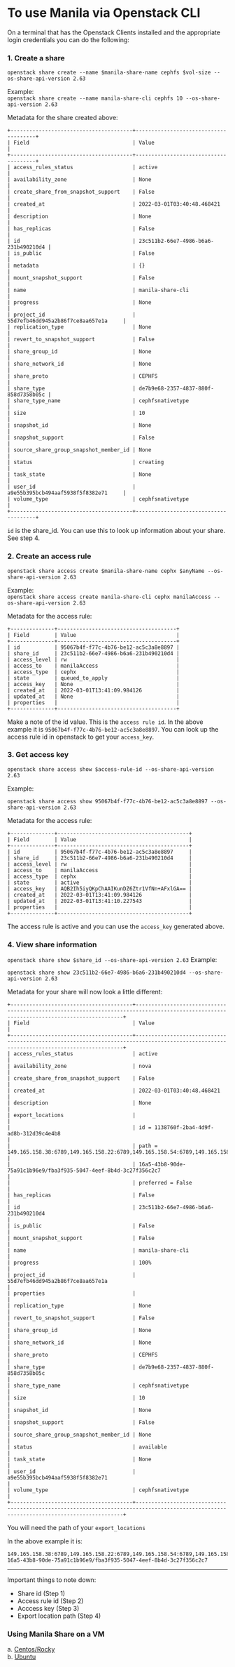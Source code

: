 # To use Manila via Openstack CLI

On a terminal that has the Openstack Clients installed and the appropriate login credentials you can do the following:

### 1. Create a share

`openstack share create --name $manila-share-name cephfs $vol-size --os-share-api-version 2.63` 

Example:  
`openstack share create --name manila-share-cli cephfs 10 --os-share-api-version 2.63`

Metadata for the share created above: 

    +---------------------------------------+--------------------------------------+
    | Field                                 | Value                                |
    +---------------------------------------+--------------------------------------+
    | access_rules_status                   | active                               |
    | availability_zone                     | None                                 |
    | create_share_from_snapshot_support    | False                                |
    | created_at                            | 2022-03-01T03:40:48.468421           |
    | description                           | None                                 |
    | has_replicas                          | False                                |
    | id                                    | 23c511b2-66e7-4986-b6a6-231b490210d4 |
    | is_public                             | False                                |
    | metadata                              | {}                                   |
    | mount_snapshot_support                | False                                |
    | name                                  | manila-share-cli                     |
    | progress                              | None                                 |
    | project_id                            | 55d7efb46dd945a2b86f7ce8aa657e1a     |
    | replication_type                      | None                                 |
    | revert_to_snapshot_support            | False                                |
    | share_group_id                        | None                                 |
    | share_network_id                      | None                                 |
    | share_proto                           | CEPHFS                               |
    | share_type                            | de7b9e68-2357-4837-880f-858d7358b05c |
    | share_type_name                       | cephfsnativetype                     |
    | size                                  | 10                                   |
    | snapshot_id                           | None                                 |
    | snapshot_support                      | False                                |
    | source_share_group_snapshot_member_id | None                                 |
    | status                                | creating                             |
    | task_state                            | None                                 |
    | user_id                               | a9e55b395bcb494aaf5938f5f8382e71     |
    | volume_type                           | cephfsnativetype                     |
    +---------------------------------------+--------------------------------------+
`id` is the share_id. You can use this to look up information about your share. See step 4.


### 2. Create an access rule

`openstack share access create $manila-share-name cephx $anyName --os-share-api-version 2.63`

Example:  
`openstack share access create manila-share-cli cephx manilaAccess --os-share-api-version 2.63`

Metadata for the access rule: 

    +--------------+--------------------------------------+
    | Field        | Value                                |
    +--------------+--------------------------------------+
    | id           | 95067b4f-f77c-4b76-be12-ac5c3a8e8897 |
    | share_id     | 23c511b2-66e7-4986-b6a6-231b490210d4 |
    | access_level | rw                                   |
    | access_to    | manilaAccess                         |
    | access_type  | cephx                                |
    | state        | queued_to_apply                      |
    | access_key   | None                                 |
    | created_at   | 2022-03-01T13:41:09.984126           |
    | updated_at   | None                                 |
    | properties   |                                      |
    +--------------+--------------------------------------+

Make a note of the id value. This is the `access rule id`. In the above example it is `95067b4f-f77c-4b76-be12-ac5c3a8e8897`. You can look up the access rule id in openstack to get your `access_key`. 

### 3. Get access key

`openstack share access show $access-rule-id --os-share-api-version 2.63`

Example: 

`openstack share access show 95067b4f-f77c-4b76-be12-ac5c3a8e8897 --os-share-api-version 2.63`
    
Metadata for the access rule: 

    +--------------+------------------------------------------+
    | Field        | Value                                    |
    +--------------+------------------------------------------+
    | id           | 95067b4f-f77c-4b76-be12-ac5c3a8e8897     |
    | share_id     | 23c511b2-66e7-4986-b6a6-231b490210d4     |
    | access_level | rw                                       |
    | access_to    | manilaAccess                             |
    | access_type  | cephx                                    |
    | state        | active                                   |
    | access_key   | AQB2Ih5iyQKpChAAIKunDZ6Ztr1VfNn+AFxlGA== |
    | created_at   | 2022-03-01T13:41:09.984126               |
    | updated_at   | 2022-03-01T13:41:10.227543               |
    | properties   |                                          |
    +--------------+------------------------------------------+

The access rule is active and you can use the `access_key` generated above.     



### 4. View share information 


`openstack share show $share_id --os-share-api-version 2.63`
Example:  

`openstack share show 23c511b2-66e7-4986-b6a6-231b490210d4 --os-share-api-version 2.63` 

Metadata for your share will now look a little different: 

    +---------------------------------------+----------------------------------------------------------------------------------------------------------------------------------------+
    | Field                                 | Value                                                                                                                                  |
    +---------------------------------------+----------------------------------------------------------------------------------------------------------------------------------------+
    | access_rules_status                   | active                                                                                                                                 |
    | availability_zone                     | nova                                                                                                                                   |
    | create_share_from_snapshot_support    | False                                                                                                                                  |
    | created_at                            | 2022-03-01T03:40:48.468421                                                                                                             |
    | description                           | None                                                                                                                                   |
    | export_locations                      |                                                                                                                                        |
    |                                       | id = 1138760f-2ba4-4d9f-ad8b-312d39c4e4b8                                                                                              |
    |                                       | path = 149.165.158.38:6789,149.165.158.22:6789,149.165.158.54:6789,149.165.158.70:6789,149.165.158.86:6789:/volumes/_nogroup/1ca2d54e- |
    |                                       | 16a5-43b8-90de-75a91c1b96e9/fba3f935-5047-4eef-8b4d-3c27f356c2c7                                                                       |
    |                                       | preferred = False                                                                                                                      |
    | has_replicas                          | False                                                                                                                                  |
    | id                                    | 23c511b2-66e7-4986-b6a6-231b490210d4                                                                                                   |
    | is_public                             | False                                                                                                                                  |
    | mount_snapshot_support                | False                                                                                                                                  |
    | name                                  | manila-share-cli                                                                                                                       |
    | progress                              | 100%                                                                                                                                   |
    | project_id                            | 55d7efb46dd945a2b86f7ce8aa657e1a                                                                                                       |
    | properties                            |                                                                                                                                        |
    | replication_type                      | None                                                                                                                                   |
    | revert_to_snapshot_support            | False                                                                                                                                  |
    | share_group_id                        | None                                                                                                                                   |
    | share_network_id                      | None                                                                                                                                   |
    | share_proto                           | CEPHFS                                                                                                                                 |
    | share_type                            | de7b9e68-2357-4837-880f-858d7358b05c                                                                                                   |
    | share_type_name                       | cephfsnativetype                                                                                                                       |
    | size                                  | 10                                                                                                                                     |
    | snapshot_id                           | None                                                                                                                                   |
    | snapshot_support                      | False                                                                                                                                  |
    | source_share_group_snapshot_member_id | None                                                                                                                                   |
    | status                                | available                                                                                                                              |
    | task_state                            | None                                                                                                                                   |
    | user_id                               | a9e55b395bcb494aaf5938f5f8382e71                                                                                                       |
    | volume_type                           | cephfsnativetype                                                                                                                       |
    +---------------------------------------+----------------------------------------------------------------------------------------------------------------------------------------+

You will need the path of your `export_locations`

In the above example it is:  

    149.165.158.38:6789,149.165.158.22:6789,149.165.158.54:6789,149.165.158.70:6789,149.165.158.86:6789:/volumes/_nogroup/1ca2d54e-16a5-43b8-90de-75a91c1b96e9/fba3f935-5047-4eef-8b4d-3c27f356c2c7

--- 

Important things to note down: 

- Share id (Step 1)
- Access rule id (Step 2)
- Acccess key (Step 3)
- Export location path (Step 4)


### Using Manila Share on a VM

a. [Centos/Rocky](./manilaVM.md#2-a-configuring-a-centosrocky-instance)    
b. [Ubuntu](./manilaVM.md#2-b-configuring-a-ubuntu-instance)  
